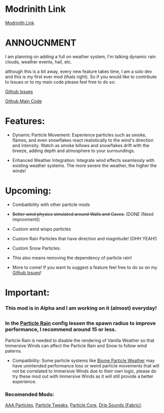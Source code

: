 # Modrinith Link
[Modrinith Link](https://modrinth.com/mod/immersive-winds)

# ANNOUCNMENT
I am planning on adding a full on weather system, I'm talking dynamic rain clouds, weather events, hail, etc.

although this is a bit away, every new feature takes time, I am a solo dev and this is my first ever mod (thats right). So if you would like to contribute to Issues or to my main code please feel free to do so:

[Github Issues](https://github.com/wVibzz/ImmersiveWinds/issues)

[Github Main Code](https://github.com/wVibzz/ImmersiveWinds)

# Features:

- Dynamic Particle Movement: Experience particles such as smoke, flames, and even snowflakes react realistically to the wind's direction and intensity. Watch as smoke billows and snowflakes drift with the breeze, adding depth and atmosphere to your surroundings.
  
- Enhanced Weather Integration: Integrate wind effects seamlessly with existing weather systems. The more severe the weather, the higher the winds!

# Upcoming:

- Combatibility with other particle mods
- ~~Better wind physics simulated around Walls and Caves.~~ (DONE (Need improvment))
- Custom wind wisps particles
- Custom Rain Particles that have direction and magnitude! (OHH YEAH!)
- Custom Snow Particles.
- This also means removing the dependency of particle rain!
  
- More to come! If you want to suggest a feature feel free to do so on my [Github Issues](https://github.com/wVibzz/ImmersiveWinds/issues)!

# Important:
### This mod is in Alpha and I am working on it (almost) everyday!
##
### **In the [Particle Rain](https://modrinth.com/mod/particle-rain) config lessen the spawn radius to improve performance, I recommend around 15 or less.**

Particle Rain is needed to disable the rendering of Vanilla Weather so that Immersive Winds can affect the Particle Rain and Snow to follow wind paterns.

- Compatibility: Some particle systems like [Biome Particle Weather](https://modrinth.com/mod/biome_particle_weather) may have unintended performance loss or weird particle movements that will not be correlated to Immersive Winds due to their own logic, please do try these mod out with Immersive Winds as it will still provide a better experience.

### Recomended Mods:
  [AAA Particles](https://modrinth.com/mod/aaa-particles), [Particle Tweaks](https://modrinth.com/mod/particle-tweaks), [Particle Core](https://modrinth.com/mod/particle-core), [Drip Sounds (Fabric)](https://modrinth.com/mod/dripsounds-fabric).

